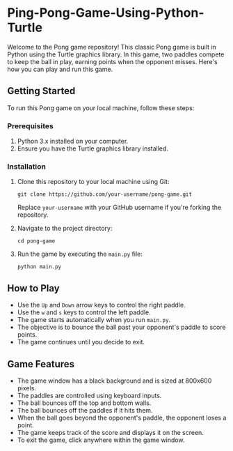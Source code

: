 # Ping-Pong-Game-Using-Python-Turtle

Welcome to the Pong game repository! This classic Pong game is built in Python using the Turtle graphics library. In this game, two paddles compete to keep the ball in play, earning points when the opponent misses. Here's how you can play and run this game.

## Getting Started

To run this Pong game on your local machine, follow these steps:

### Prerequisites

1. Python 3.x installed on your computer.
2. Ensure you have the Turtle graphics library installed.

### Installation

1. Clone this repository to your local machine using Git:

   ```shell
   git clone https://github.com/your-username/pong-game.git
   ```

   Replace `your-username` with your GitHub username if you're forking the repository.

2. Navigate to the project directory:

   ```shell
   cd pong-game
   ```

3. Run the game by executing the `main.py` file:

   ```shell
   python main.py
   ```

## How to Play

- Use the `Up` and `Down` arrow keys to control the right paddle.
- Use the `w` and `s` keys to control the left paddle.
- The game starts automatically when you run `main.py`.
- The objective is to bounce the ball past your opponent's paddle to score points.
- The game continues until you decide to exit.

## Game Features

- The game window has a black background and is sized at 800x600 pixels.
- The paddles are controlled using keyboard inputs.
- The ball bounces off the top and bottom walls.
- The ball bounces off the paddles if it hits them.
- When the ball goes beyond the opponent's paddle, the opponent loses a point.
- The game keeps track of the score and displays it on the screen.
- To exit the game, click anywhere within the game window.

